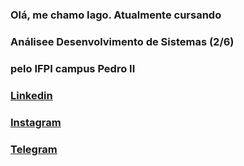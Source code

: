 ### Olá, me chamo Iago. Atualmente cursando 
### Análisee Desenvolvimento de Sistemas (2/6)  
### pelo IFPI campus Pedro II
###        <a href="https://www.linkedin.com/in/iago-amorim-262407233/" target="_blank">Linkedin</a>
 ###       <a href="https://instagram.com/danonep2" target="_blank">Instagram</a>
###        <a href="https://t.me/danonep2" target="_blank">Telegram</a>
